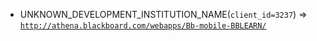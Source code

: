  - UNKNOWN_DEVELOPMENT_INSTITUTION_NAME(`client_id=3237`) => [`http://athena.blackboard.com/webapps/Bb-mobile-BBLEARN/`](http://athena.blackboard.com/webapps/Bb-mobile-BBLEARN/)
